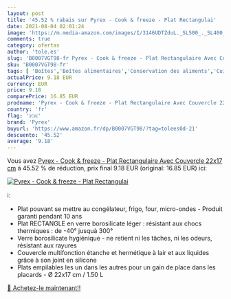 ```yaml
---
layout: post
title: '45.52 % rabais sur Pyrex - Cook & freeze - Plat Rectangulai'
date: 2021-08-04 02:01:24
image: 'https://m.media-amazon.com/images/I/3146UDTZduL._SL500_._SL400_.jpg'
comments: true
category: ofertas
author: 'tole.es'
slug: 'B0007VGT98-fr Pyrex - Cook & freeze - Plat Rectangulaire Avec Couvercle...'
sku: 'B0007VGT98-fr'
tags: [ 'Boîtes','Boîtes alimentaires','Conservation des aliments','Cuisine et Maison','Rangement et organisation','Rangement et organisation de cuisine','pyrex', ]
actualPrice: 9.18 EUR
currency: EUR
price: 9.18
comparePrice: 16.85 EUR
prodname: 'Pyrex - Cook & freeze - Plat Rectangulaire Avec Couvercle 22x17 cm'
country: 'fr'
flag: '🇫🇷'
brand: 'Pyrex'
buyurl: 'https://www.amazon.fr/dp/B0007VGT98/?tag=tolees0d-21'
descuento: '45.52'
average: '9.18'
---
```


Vous avez [Pyrex - Cook & freeze - Plat Rectangulaire Avec Couvercle 22x17 cm](https://www.amazon.fr/dp/B0007VGT98/?tag=tolees0d-21)  à  45.52 % de réduction, prix final  9.18 EUR (original: 16.85 EUR) ici:

[![Pyrex - Cook & freeze - Plat Rectangulai](https://m.media-amazon.com/images/I/3146UDTZduL._SL500_._SL400_.jpg)](https://www.amazon.fr/dp/B0007VGT98/?tag=tolees0d-21)

ℹ️:

- Plat pouvant se mettre au congélateur, frigo, four, micro-ondes - Produit garanti pendant 10 ans
- Plat RECTANGLE en verre borosilicate léger : résistant aux chocs thermiques : de -40° jusquà 300°
- Verre borosilicate hygiénique - ne retient ni les tâches, ni les odeurs, résistant aux rayures
- Couvercle multifonction étanche et hermétique à lair et aux liquides grâce à son joint en silicone
- Plats empilables les un dans les autres pour un gain de place dans les placards - Ø 22x17 cm / 1.50 L

[🛒 Achetez-le maintenant!!](https://www.amazon.fr/dp/B0007VGT98/?tag=tolees0d-21)
